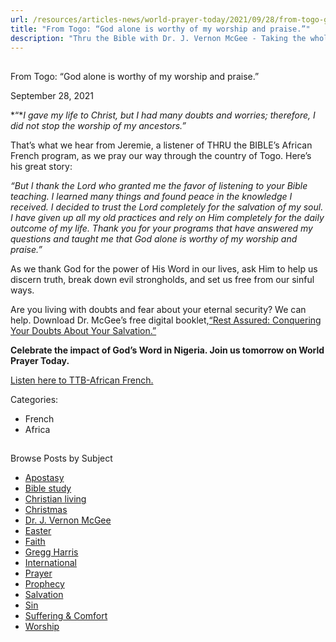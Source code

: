 ```yaml
---
url: /resources/articles-news/world-prayer-today/2021/09/28/from-togo-god-alone-is-worthy-of-my-worship-and-praise
title: "From Togo: “God alone is worthy of my worship and praise.”"
description: "Thru the Bible with Dr. J. Vernon McGee - Taking the whole Word to the whole world"
---
```







## 
 From Togo: “God alone is worthy of my worship and praise.”


September 28, 2021
![]()




*“**I gave my life to Christ, but I had many doubts and worries; therefore, I did not stop the worship of my ancestors.”*

That’s what we hear from Jeremie, a listener of THRU the BIBLE’s African French program, as we pray our way through the country of Togo. Here’s his great story:

*“But I thank the Lord who granted me the favor of listening to your Bible teaching. I learned many things and found peace in the knowledge I received. I decided to trust the Lord completely for the salvation of my soul. I have given up all my old practices and rely on Him completely for the daily outcome of my life. Thank you for your programs that have answered my questions and taught me that God alone is worthy of my worship and praise.”*

As we thank God for the power of His Word in our lives, ask Him to help us discern truth, break down evil strongholds, and set us free from our sinful ways. 

Are you living with doubts and fear about your eternal security? We can help. Download Dr. McGee’s free digital booklet,[“Rest Assured: Conquering Your Doubts About Your Salvation.”](/docs/default-source/Booklets/ttb_rest-assured.pdf?sfvrsn=9071e16_4)

**Celebrate the impact of God’s Word in Nigeria. Join us tomorrow on World Prayer Today.**

[Listen here to TTB-African French.](https://ttb.twr.org/home/day,0337/language,FRA-AFR)



Categories: 


* French
* Africa









## 
 Browse Posts by Subject


* [Apostasy](/resources/articles-news/-in-tags/tags/Apostasy)
* [Bible study](/resources/articles-news/-in-tags/tags/Bible-study)
* [Christian living](/resources/articles-news/-in-tags/tags/Christian-living)
* [Christmas](/resources/articles-news/-in-tags/tags/Christmas)
* [Dr. J. Vernon McGee](/resources/articles-news/-in-tags/tags/Dr-J-Vernon-McGee)
* [Easter](/resources/articles-news/-in-tags/tags/easter)
* [Faith](/resources/articles-news/-in-tags/tags/Faith)
* [Gregg Harris](/resources/articles-news/-in-tags/tags/Gregg-Harris)
* [International](/resources/articles-news/-in-tags/tags/International)
* [Prayer](/resources/articles-news/-in-tags/tags/prayer)
* [Prophecy](/resources/articles-news/-in-tags/tags/Prophecy)
* [Salvation](/resources/articles-news/-in-tags/tags/Salvation)
* [Sin](/resources/articles-news/-in-tags/tags/sin)
* [Suffering & Comfort](/resources/articles-news/-in-tags/tags/Suffering-Comfort)
* [Worship](/resources/articles-news/-in-tags/tags/worship)






